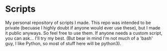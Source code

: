 # Scripts
My personal repository of scripts I made. This repo was intended to be private (becuase I highly doubt if anyone would ever use these), but I made it public anyways. So feel free to use them. If anyone needs a custom script, you can ask... I'll try my best. (But bear in mind I'm not much of a 'bash' guy, I like Python, so most of stuff here will be python3).
